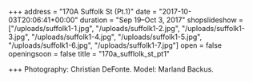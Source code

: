 +++
address = "170A Suffolk St (Pt.1)"
date = "2017-10-03T20:06:41+00:00"
duration = "Sep 19–Oct 3, 2017"
shopslideshow = ["/uploads/suffolk1-1.jpg", "/uploads/suffolk1-2.jpg", "/uploads/suffolk1-3.jpg", "/uploads/suffolk1-4.jpg", "/uploads/suffolk1-5.jpg", "/uploads/suffolk1-6.jpg", "/uploads/suffolk1-7.jpg"]
open = false
openingsoon = false
title = "170a_sufflolk_st_pt1"

+++
Photography: Christian DeFonte. Model: Marland Backus.